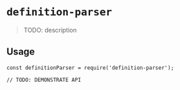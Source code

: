 # `definition-parser`

> TODO: description

## Usage

```
const definitionParser = require('definition-parser');

// TODO: DEMONSTRATE API
```
